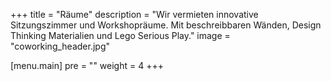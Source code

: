 +++
title = "Räume"
description = "Wir vermieten innovative Sitzungszimmer und Workshopräume. Mit beschreibbaren Wänden, Design Thinking Materialien und Lego Serious Play."
image = "coworking_header.jpg"

[menu.main]
  pre = "<i class='fa fa-calendar-check-o'></i>"
  weight = 4
+++
